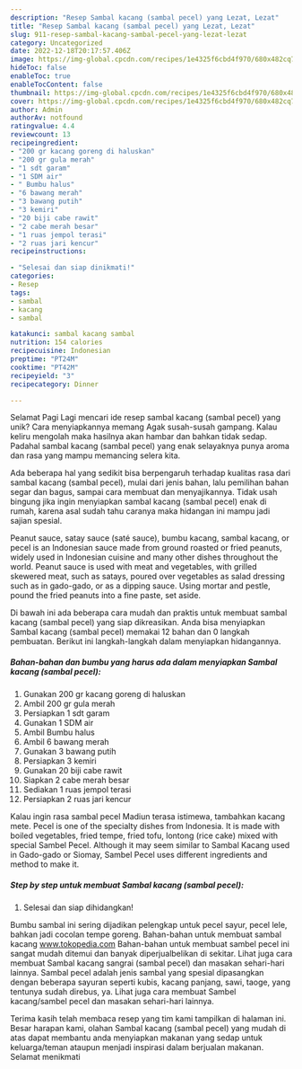 ```yaml
---
description: "Resep Sambal kacang (sambal pecel) yang Lezat, Lezat"
title: "Resep Sambal kacang (sambal pecel) yang Lezat, Lezat"
slug: 911-resep-sambal-kacang-sambal-pecel-yang-lezat-lezat
category: Uncategorized
date: 2022-12-18T20:17:57.406Z
image: https://img-global.cpcdn.com/recipes/1e4325f6cbd4f970/680x482cq70/sambal-kacang-sambal-pecel-foto-resep-utama.jpg
hideToc: false
enableToc: true
enableTocContent: false
thumbnail: https://img-global.cpcdn.com/recipes/1e4325f6cbd4f970/680x482cq70/sambal-kacang-sambal-pecel-foto-resep-utama.jpg
cover: https://img-global.cpcdn.com/recipes/1e4325f6cbd4f970/680x482cq70/sambal-kacang-sambal-pecel-foto-resep-utama.jpg
author: Admin
authorAv: notfound
ratingvalue: 4.4
reviewcount: 13
recipeingredient:
- "200 gr kacang goreng di haluskan"
- "200 gr gula merah"
- "1 sdt garam"
- "1 SDM air"
- " Bumbu halus"
- "6 bawang merah"
- "3 bawang putih"
- "3 kemiri"
- "20 biji cabe rawit"
- "2 cabe merah besar"
- "1 ruas jempol terasi"
- "2 ruas jari kencur"
recipeinstructions:

- "Selesai dan siap dinikmati!"
categories:
- Resep
tags:
- sambal
- kacang
- sambal

katakunci: sambal kacang sambal 
nutrition: 154 calories
recipecuisine: Indonesian
preptime: "PT24M"
cooktime: "PT42M"
recipeyield: "3"
recipecategory: Dinner

---
```



Selamat Pagi Lagi mencari ide resep sambal kacang (sambal pecel) yang unik? Cara menyiapkannya memang Agak susah-susah gampang. Kalau keliru mengolah maka hasilnya akan hambar dan bahkan tidak sedap. Padahal sambal kacang (sambal pecel) yang enak selayaknya punya aroma dan rasa yang mampu memancing selera kita.


Ada beberapa hal yang sedikit bisa berpengaruh terhadap kualitas rasa dari sambal kacang (sambal pecel), mulai dari jenis bahan, lalu pemilihan bahan segar dan bagus, sampai cara membuat dan menyajikannya. Tidak usah bingung jika ingin menyiapkan sambal kacang (sambal pecel) enak di rumah, karena asal sudah tahu caranya maka hidangan ini mampu jadi sajian spesial.

Peanut sauce, satay sauce (saté sauce), bumbu kacang, sambal kacang, or pecel is an Indonesian sauce made from ground roasted or fried peanuts, widely used in Indonesian cuisine and many other dishes throughout the world. Peanut sauce is used with meat and vegetables, with grilled skewered meat, such as satays, poured over vegetables as salad dressing such as in gado-gado, or as a dipping sauce. Using mortar and pestle, pound the fried peanuts into a fine paste, set aside.


Di bawah ini ada beberapa cara mudah dan praktis untuk membuat sambal kacang (sambal pecel) yang siap dikreasikan. Anda bisa menyiapkan Sambal kacang (sambal pecel) memakai 12 bahan dan 0 langkah pembuatan. Berikut ini langkah-langkah dalam menyiapkan hidangannya.

<!--inarticleads1-->

##### Bahan-bahan dan bumbu yang harus ada dalam menyiapkan Sambal kacang (sambal pecel):

1. Gunakan 200 gr kacang goreng di haluskan
1. Ambil 200 gr gula merah
1. Persiapkan 1 sdt garam
1. Gunakan 1 SDM air
1. Ambil  Bumbu halus
1. Ambil 6 bawang merah
1. Gunakan 3 bawang putih
1. Persiapkan 3 kemiri
1. Gunakan 20 biji cabe rawit
1. Siapkan 2 cabe merah besar
1. Sediakan 1 ruas jempol terasi
1. Persiapkan 2 ruas jari kencur


Kalau ingin rasa sambal pecel Madiun terasa istimewa, tambahkan kacang mete. Pecel is one of the specialty dishes from Indonesia. It is made with boiled vegetables, fried tempe, fried tofu, lontong (rice cake) mixed with special Sambel Pecel. Although it may seem similar to Sambal Kacang used in Gado-gado or Siomay, Sambel Pecel uses different ingredients and method to make it. 

<!--inarticleads2-->

##### Step by step untuk membuat Sambal kacang (sambal pecel):


1. Selesai dan siap dihidangkan!

Bumbu sambal ini sering dijadikan pelengkap untuk pecel sayur, pecel lele, bahkan jadi cocolan tempe goreng. Bahan-bahan untuk membuat sambal kacang www.tokopedia.com Bahan-bahan untuk membuat sambel pecel ini sangat mudah ditemui dan banyak diperjualbelikan di sekitar. Lihat juga cara membuat Sambal kacang sangrai (sambal pecel) dan masakan sehari-hari lainnya. Sambal pecel adalah jenis sambal yang spesial dipasangkan dengan beberapa sayuran seperti kubis, kacang panjang, sawi, taoge, yang tentunya sudah direbus, ya. Lihat juga cara membuat Sambel kacang/sambel pecel dan masakan sehari-hari lainnya. 

Terima kasih telah membaca resep yang tim kami tampilkan di halaman ini. Besar harapan kami, olahan Sambal kacang (sambal pecel) yang mudah di atas dapat membantu anda menyiapkan makanan yang sedap untuk keluarga/teman ataupun menjadi inspirasi dalam berjualan makanan. Selamat menikmati
